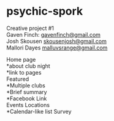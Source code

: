 # psychic-spork  
Creative project #1  
Gaven Finch: gavenfinch@gmail.com  
Josh Skousen skousenjosh@gmail.com  
Mallori Dayes malluvsrange@gmail.com  


Home page  
*about club night  
*link to pages  
Featured  
*Multiple clubs  
*Brief summary  
*Facebook Link  
Events Locations  
*Calendar-like list
Survey  

